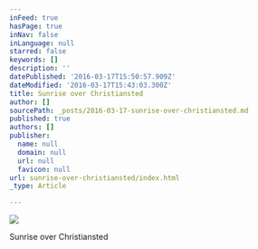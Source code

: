 ```yaml
---
inFeed: true
hasPage: true
inNav: false
inLanguage: null
starred: false
keywords: []
description: ''
datePublished: '2016-03-17T15:50:57.909Z'
dateModified: '2016-03-17T15:43:03.300Z'
title: Sunrise over Christiansted
author: []
sourcePath: _posts/2016-03-17-sunrise-over-christiansted.md
published: true
authors: []
publisher:
  name: null
  domain: null
  url: null
  favicon: null
url: sunrise-over-christiansted/index.html
_type: Article

---
```

![](https://the-grid-user-content.s3-us-west-2.amazonaws.com/37da8912-9a02-409f-87fe-0bdf7b3accfe.jpg)

Sunrise over Christiansted